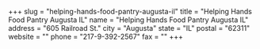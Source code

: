 +++
slug = "helping-hands-food-pantry-augusta-il"
title = "Helping Hands Food Pantry Augusta IL"
name = "Helping Hands Food Pantry Augusta IL"
address = "605 Railroad St."
city = "Augusta"
state = "IL"
postal = "62311"
website = ""
phone = "217-9-392-2567"
fax = ""
+++

